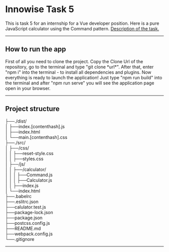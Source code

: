 <h1>Innowise Task 5</h1>
<p>This is task 5 for an internship for a Vue developer position. Here is a pure JavaScript calculator using the Command pattern. 
<a href="https://drive.google.com/file/d/15jVnBPXaZrjs99KOUxp4TGq6Inau6xq_/view">Description of the task.</a></p>
<hr/>
<h2>How to run the app</h2>
<p>First of all you need to clone the project. Copy the Clone Url of the repository, go to the terminal and type "git clone *url*". After that, enter "npm i" into the terminal - to install all dependencies and plugins. Now everything is ready to launch the application! Just type "npm run build" into the terminal and after "npm run serve" you will see the application page open in your browser.</p>
<hr/>
<h2>Project structure</h2>
<p>
    ├──./dist/<br/>│   ├──index.[contenthash].js<br/>│   ├──index.html<br/>│   └──main.[contenthash].css<br/>
    ├──./src/<br/>│   ├──/css/<br/>│   │   ├──reset-style.css<br/>│   │   ├──styles.css<br/>│   ├──/js/<br/>│   │   ├──/calculator/<br/>│   │   │   ├──Command.js<br/>│   │   │   ├──Calculator.js<br/>│   │   ├──index.js<br/>│   └──index.html
    <br/>├──.babelrc<br/>├──.eslitrc.json<br/>├──calulator.test.js<br/>├──package-lock.json<br/>├──package.json<br/>├──postcss.config.js<br/>├──README.md<br/>├──webpack.config.js<br/>└──.gitignore
</p>
<hr/>